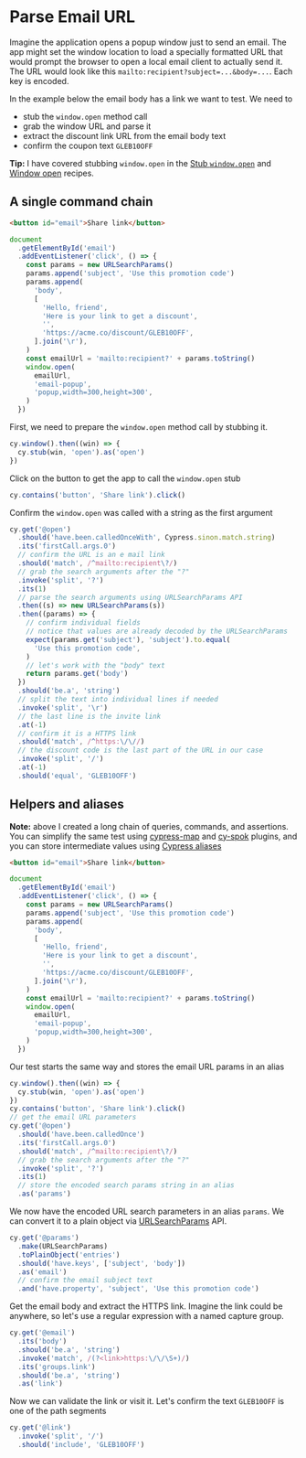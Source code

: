 # Parse Email URL

Imagine the application opens a popup window just to send an email. The app might set the window location to load a specially formatted URL that would prompt the browser to open a local email client to actually send it. The URL would look like this `mailto:recipient?subject=...&body=...`. Each key is encoded.

In the example below the email body has a link we want to test. We need to

- stub the `window.open` method call
- grab the window URL and parse it
- extract the discount link URL from the email body text
- confirm the coupon text `GLEB10OFF`

**Tip:** I have covered stubbing `window.open` in the [Stub `window.open`](./stub-window-open.md) and [Window open](./window-open.md) recipes.

## A single command chain

<!-- fiddle Email window popup -->

```html hide
<button id="email">Share link</button>
```

```js app hide
document
  .getElementById('email')
  .addEventListener('click', () => {
    const params = new URLSearchParams()
    params.append('subject', 'Use this promotion code')
    params.append(
      'body',
      [
        'Hello, friend',
        'Here is your link to get a discount',
        '',
        'https://acme.co/discount/GLEB10OFF',
      ].join('\r'),
    )
    const emailUrl = 'mailto:recipient?' + params.toString()
    window.open(
      emailUrl,
      'email-popup',
      'popup,width=300,height=300',
    )
  })
```

First, we need to prepare the `window.open` method call by stubbing it.

```js
cy.window().then((win) => {
  cy.stub(win, 'open').as('open')
})
```

Click on the button to get the app to call the `window.open` stub

```js
cy.contains('button', 'Share link').click()
```

Confirm the `window.open` was called with a string as the first argument

```js
cy.get('@open')
  .should('have.been.calledOnceWith', Cypress.sinon.match.string)
  .its('firstCall.args.0')
  // confirm the URL is an e mail link
  .should('match', /^mailto:recipient\?/)
  // grab the search arguments after the "?"
  .invoke('split', '?')
  .its(1)
  // parse the search arguments using URLSearchParams API
  .then((s) => new URLSearchParams(s))
  .then((params) => {
    // confirm individual fields
    // notice that values are already decoded by the URLSearchParams
    expect(params.get('subject'), 'subject').to.equal(
      'Use this promotion code',
    )
    // let's work with the "body" text
    return params.get('body')
  })
  .should('be.a', 'string')
  // split the text into individual lines if needed
  .invoke('split', '\r')
  // the last line is the invite link
  .at(-1)
  // confirm it is a HTTPS link
  .should('match', /^https:\/\//)
  // the discount code is the last part of the URL in our case
  .invoke('split', '/')
  .at(-1)
  .should('equal', 'GLEB10OFF')
```

<!-- fiddle-end -->

## Helpers and aliases

**Note:** above I created a long chain of queries, commands, and assertions. You can simplify the same test using [cypress-map](https://github.com/bahmutov/cypress-map) and [cy-spok](https://github.com/bahmutov/cy-spok) plugins, and you can store intermediate values using [Cypress aliases](./aliases.md)

<!-- fiddle Parse email URL using helpers -->

```html hide
<button id="email">Share link</button>
```

```js app hide
document
  .getElementById('email')
  .addEventListener('click', () => {
    const params = new URLSearchParams()
    params.append('subject', 'Use this promotion code')
    params.append(
      'body',
      [
        'Hello, friend',
        'Here is your link to get a discount',
        '',
        'https://acme.co/discount/GLEB10OFF',
      ].join('\r'),
    )
    const emailUrl = 'mailto:recipient?' + params.toString()
    window.open(
      emailUrl,
      'email-popup',
      'popup,width=300,height=300',
    )
  })
```

Our test starts the same way and stores the email URL params in an alias

```js
cy.window().then((win) => {
  cy.stub(win, 'open').as('open')
})
cy.contains('button', 'Share link').click()
// get the email URL parameters
cy.get('@open')
  .should('have.been.calledOnce')
  .its('firstCall.args.0')
  .should('match', /^mailto:recipient\?/)
  // grab the search arguments after the "?"
  .invoke('split', '?')
  .its(1)
  // store the encoded search params string in an alias
  .as('params')
```

We now have the encoded URL search parameters in an alias `params`. We can convert it to a plain object via [URLSearchParams](https://developer.mozilla.org/en-US/docs/Web/API/URLSearchParams) API.

```js
cy.get('@params')
  .make(URLSearchParams)
  .toPlainObject('entries')
  .should('have.keys', ['subject', 'body'])
  .as('email')
  // confirm the email subject text
  .and('have.property', 'subject', 'Use this promotion code')
```

Get the email body and extract the HTTPS link. Imagine the link could be anywhere, so let's use a regular expression with a named capture group.

```js
cy.get('@email')
  .its('body')
  .should('be.a', 'string')
  .invoke('match', /(?<link>https:\/\/\S+)/)
  .its('groups.link')
  .should('be.a', 'string')
  .as('link')
```

Now we can validate the link or visit it. Let's confirm the text `GLEB10OFF` is one of the path segments

```js
cy.get('@link')
  .invoke('split', '/')
  .should('include', 'GLEB10OFF')
```

<!-- fiddle-end -->
